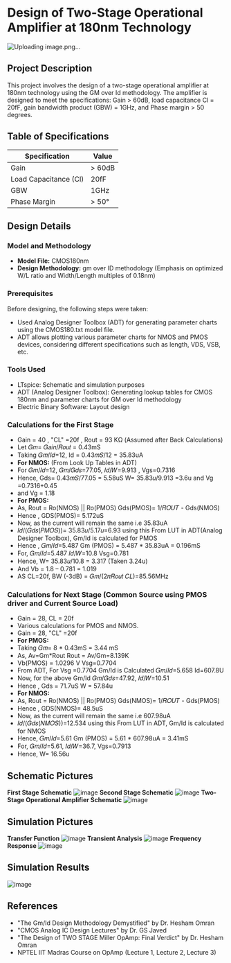 # Design of Two-Stage Operational Amplifier at 180nm Technology
![Uploading image.png…]()

## Project Description
This project involves the design of a two-stage operational amplifier at 180nm technology using the GM over Id methodology. The amplifier is designed to meet the specifications: Gain > 60dB, load capacitance Cl = 20fF, gain bandwidth product (GBW) = 1GHz, and Phase margin > 50 degrees.

## Table of Specifications

| Specification          | Value     |
|------------------------|-----------|
| Gain                   | > 60dB    |
| Load Capacitance (Cl)  | 20fF      |
| GBW                    | 1GHz      |
| Phase Margin           | > 50°     |

## Design Details

### Model and Methodology
- **Model File:** CMOS180nm
- **Design Methodology:** gm over ID methodology (Emphasis on optimized W/L ratio and Width/Length multiples of 0.18nm)

### Prerequisites
Before designing, the following steps were taken:
- Used Analog Designer Toolbox (ADT) for generating parameter charts using the CMOS180.txt model file.
- ADT allows plotting various parameter charts for NMOS and PMOS devices, considering different specifications such as length, VDS, VSB, etc.

### Tools Used
- LTspice: Schematic and simulation purposes
- ADT (Analog Designer Toolbox): Generating lookup tables for CMOS 180nm and parameter charts for GM over Id methodology
- Electric Binary Software: Layout design

### Calculations for the First Stage
- Gain = 40  , "CL" =20f , Rout = 93 KΩ (Assumed after Back Calculations)
- Let 𝐺𝑚= 𝐺𝑎𝑖𝑛/𝑅𝑜𝑢𝑡 = 0.43mS
- Taking  𝐺𝑚/𝐼𝑑=12, Id = 0.43𝑚𝑆/12 = 35.83uA
- **For NMOS:** (From Look Up Tables in ADT)
- For 𝐺𝑚/𝐼𝑑=12, 𝐺𝑚/𝐺𝑑𝑠=77.05, 𝐼𝑑/𝑊=9.913 , Vgs=0.7316 
- Hence,	Gds= 0.43𝑚𝑆/77.05 = 5.58uS 	W= 35.83𝑢/9.913 =3.6u 	and  Vg =0.7316+0.45
- and Vg = 1.18
- **For PMOS:**
- As, Rout = Ro(NMOS) || Ro(PMOS)   	Gds(PMOS)= 1/𝑅𝑂𝑈𝑇 - Gds(NMOS)
- Hence , GDS(PMOS)= 5.172uS
- Now, as the current will remain the same i.e 35.83uA  
- 𝐼𝑑/(𝐺𝑑𝑠(𝑃𝑀𝑂𝑆))= 35.83𝑢/5.17𝑢=6.93    using this From LUT in ADT(Analog Designer Toolbox), Gm/Id is calculated for PMOS
- Hence ,   𝐺𝑚/𝐼𝑑=5.487	Gm (PMOS) = 5.487 * 35.83uA = 0.196mS
- For, 𝐺𝑚/𝐼𝑑=5.487   	 𝐼𝑑/𝑊=10.8	Vsg=0.781
- Hence,	W= 35.83𝑢/10.8 = 3.317  (Taken 3.24u)
- And Vb = 1.8 – 0.781 = 1.019
- AS CL=20f, BW (-3dB) = 𝐺𝑚/(2𝜋𝑅𝑜𝑢𝑡 𝐶𝐿)=85.56MHz

### Calculations for Next Stage (Common Source using PMOS driver and Current Source Load)
- Gain = 28, CL = 20f
- Various calculations for PMOS and NMOS.
- Gain = 28, "CL" =20f 
- **For PMOS:**
- Taking  𝐺𝑚= 8 * 0.43mS = 3.44 mS  	
- As, Av=Gm*Rout		Rout = Av/Gm=8.139K
- Vb(PMOS) = 1.0296 V     	Vsg=0.7704 
- From ADT, For Vsg =0.7704 Gm/Id is Calculated	 𝐺𝑚/𝐼𝑑=5.658	Id=607.8U
- Now, for the above Gm/Id 	   𝐺𝑚/𝐺𝑑𝑠=47.92,    𝐼𝑑/𝑊=10.51 
- Hence ,	Gds = 71.7uS 	W = 57.84u
- **For NMOS:**
- As, Rout = Ro(NMOS) || Ro(PMOS)   	Gds(NMOS)= 1/𝑅𝑂𝑈𝑇 - Gds(PMOS)
- Hence , GDS(NMOS)= 48.5uS
- Now, as the current will remain the same i.e 607.98uA  
- 𝐼𝑑/(𝐺𝑑𝑠(𝑁𝑀𝑂𝑆))=12.534   using this From LUT in ADT, Gm/Id is calculated for NMOS
- Hence, 𝐺𝑚/𝐼𝑑=5.61	Gm (PMOS) = 5.61 * 607.98uA = 3.41mS
- For, 𝐺𝑚/𝐼𝑑=5.61, 𝐼𝑑/𝑊=36.7, Vgs=0.7913
- Hence,	W= 16.56u
  
## Schematic Pictures
**First Stage Schematic**
![image](https://github.com/afzalamu/Design-of-two-stage-operational-amplifier-at-180nm-Technology/assets/124300839/517f9562-aaea-4b91-aa50-543dde734563)
**Second Stage Schematic**
![image](https://github.com/afzalamu/Design-of-two-stage-operational-amplifier-at-180nm-Technology/assets/124300839/58b06365-22d3-4836-937a-6c0bec3c9cb7)
**Two-Stage Operational Amplifier Schematic**
![image](https://github.com/afzalamu/Design-of-two-stage-operational-amplifier-at-180nm-Technology/assets/124300839/d1da8f8a-a900-4ac8-8c65-625a232feb94)

## Simulation Pictures
**Transfer Function**
![image](https://github.com/afzalamu/Design-of-two-stage-operational-amplifier-at-180nm-Technology/assets/124300839/2677fb3c-654a-4575-af90-9e90ee4a80b0)
**Transient Analysis**
![image](https://github.com/afzalamu/Design-of-two-stage-operational-amplifier-at-180nm-Technology/assets/124300839/e1d85ed5-75f6-4532-aa87-2a0ed8d0bf2f)
**Frequency Response**
![image](https://github.com/afzalamu/Design-of-two-stage-operational-amplifier-at-180nm-Technology/assets/124300839/e5e4d721-7075-4bce-893c-78a9243801f2)

## Simulation Results
![image](https://github.com/afzalamu/Design-of-two-stage-operational-amplifier-at-180nm-Technology/assets/124300839/73a7b984-aba1-48ce-8e4c-cd77ea951aea)


## References
- "The Gm/Id Design Methodology Demystified" by Dr. Hesham Omran
- "CMOS Analog IC Design Lectures" by Dr. GS Javed
- "The Design of TWO STAGE Miller OpAmp: Final Verdict" by Dr. Hesham Omran
- NPTEL IIT Madras Course on OpAmp (Lecture 1, Lecture 2, Lecture 3)
